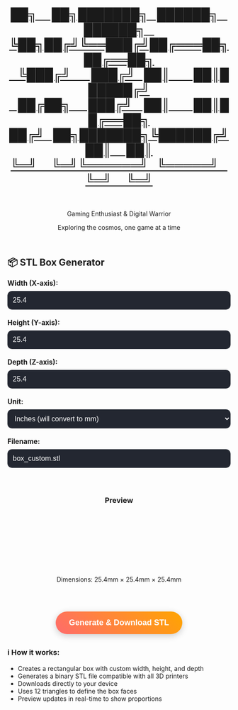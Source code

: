 <div class="container">
    <header>
        <a class="no-underline" href="./" >
        <h1 class='xzor-ascii-banner'>██╗&nbsp;&nbsp;&nbsp;&nbsp;&nbsp;██╗███████╗&nbsp;&nbsp;&nbsp;██████╗&nbsp;&nbsp;&nbsp;██████╗&nbsp;&nbsp;&nbsp;<br>
             ╚██╗██╔╝╚══███╔╝██╔═══██╗██╔══██╗<br>
              &nbsp;&nbsp;&nbsp;╚███╔╝&nbsp;&nbsp;&nbsp;&nbsp;&nbsp;&nbsp;&nbsp;███╔╝&nbsp;&nbsp;&nbsp;██║&nbsp;&nbsp;&nbsp;&nbsp;&nbsp;&nbsp;&nbsp;&nbsp;██║██████╔╝<br>
            &nbsp;&nbsp;&nbsp;██╔██╗&nbsp;&nbsp;&nbsp;&nbsp;&nbsp;&nbsp;███╔╝&nbsp;&nbsp;&nbsp;&nbsp;██║&nbsp;&nbsp;&nbsp;&nbsp;&nbsp;&nbsp;&nbsp;&nbsp;██║██╔══██╗<br>
           ██╔╝&nbsp;&nbsp;&nbsp;██╗███████╗╚██████╔╝██║&nbsp;&nbsp;&nbsp;&nbsp;&nbsp;██║<br>
            ╚═╝&nbsp;&nbsp;&nbsp;&nbsp;&nbsp;╚═╝╚══════╝&nbsp;&nbsp;&nbsp;╚═════╝&nbsp;&nbsp;&nbsp;╚═╝&nbsp;&nbsp;&nbsp;&nbsp;&nbsp;╚═╝</h1></a><br>
        <p class="subtitle">Gaming Enthusiast & Digital Warrior</p>
        <p class="tagline">Exploring the cosmos, one game at a time</p>
    </header>
<!--      <div class="profile-section">
        <h2 class="section-title centered-title alt">Filler Test Text</h2>
        <p class="about-text">
           This is just some filler testing text. Yay. 😃
        </p>
    </div> -->
    <style>
/*         body {
            font-family: 'Segoe UI', Tahoma, Geneva, Verdana, sans-serif;
            max-width: 800px;
            margin: 0 auto;
            padding: 20px;
            background: linear-gradient(135deg, #667eea 0%, #764ba2 100%);
            min-height: 100vh;
            color: white;
        }
        .container {
            background: rgba(255, 255, 255, 0.1);
            backdrop-filter: blur(10px);
            border-radius: 20px;
            padding: 30px;
            box-shadow: 0 8px 32px 0 rgba(31, 38, 135, 0.37);
            border: 1px solid rgba(255, 255, 255, 0.18);
        }
        h1 {
            text-align: center;
            margin-bottom: 30px;
            font-size: 2.5em;
            text-shadow: 2px 2px 4px rgba(0,0,0,0.3);
        } */
        .input-group {
            margin-bottom: 20px;
        }
        label {
            display: block;
            margin-bottom: 8px;
            font-weight: bold;
            font-size: 1.1em;
        }
        input, select {
            width: 100%;
            padding: 12px;
            border: none;
            border-radius: 10px;
            font-size: 16px;
            background: rgba(255, 255, 255, 0.2);
            background-color: #232731;
            color: white;
            backdrop-filter: blur(5px);
        }
        input::placeholder {
            color: rgba(255, 255, 255, 0.7);
        }
        button {
            background: linear-gradient(45deg, #ff6b6b, #ffa500);
            color: white;
            padding: 15px 30px;
            border: none;
            border-radius: 50px;
            font-size: 18px;
            font-weight: bold;
            cursor: pointer;
            transition: all 0.3s ease;
            display: block;
            margin: 30px auto;
            box-shadow: 0 4px 15px rgba(0,0,0,0.2);
        }
        button:hover {
            transform: translateY(-2px);
            box-shadow: 0 8px 25px rgba(0,0,0,0.3);
        }
        button:active {
            transform: translateY(0);
        }
        .info {
            background: rgba(255, 255, 255, 0.1);
            padding: 20px;
            border-radius: 10px;
            margin: 20px 0;
            border-left: 4px solid #ffa500;
        }
        .preview {
            text-align: center;
            margin: 20px 0;
            padding: 20px;
            background: rgba(255, 255, 255, 0.05);
            border-radius: 10px;
        }
        .box-container {
            perspective: 400px;
            margin: 20px auto;
            width: 120px;
            height: 120px;
            display: flex;
            align-items: center;
            justify-content: center;
        }
        .box-visual {
            position: relative;
            transform-style: preserve-3d;
            animation: rotateBox 8s infinite linear;
        }
        .box-face {
            position: absolute;
            border: 2px solid rgba(255, 255, 255, 0.4);
            border-radius: 4px;
            box-shadow: inset 0 0 20px rgba(255, 255, 255, 0.1);
        }
        .box-face.front {
            background: linear-gradient(45deg, #ff6b6b, #ffa500);
        }        
        .box-face.back {
            background: linear-gradient(45deg, #ff4757, #ff3838);
        }        
        .box-face.right {
            background: linear-gradient(45deg, #ffa500, #ff9f43);
        }        
        .box-face.left {
            background: linear-gradient(45deg, #ff3838, #ff6b6b);
        }
        .box-face.top {
            background: linear-gradient(45deg, #ff9f43, #feca57);
        }        
        .box-face.bottom {
            background: linear-gradient(45deg, #ff4757, #c44569);
        }        
        @keyframes rotateBox {
            0% { transform: rotateX(15deg) rotateY(0deg) rotateZ(5deg); }
            25% { transform: rotateX(75deg) rotateY(90deg) rotateZ(15deg); }
            50% { transform: rotateX(165deg) rotateY(180deg) rotateZ(95deg); }
            75% { transform: rotateX(255deg) rotateY(270deg) rotateZ(175deg); }
            100% { transform: rotateX(375deg) rotateY(360deg) rotateZ(365deg); }
        }        
        .success-message {
            background: rgba(76, 175, 80, 0.3);
            color: white;
            padding: 15px;
            border-radius: 10px;
            margin: 20px 0;
            border-left: 4px solid #4CAF50;
            display: none;
        }
    </style>
</head>
<body>
    <div class="profile-section">
        <h2 class="section-title centered-title alt">📦 STL Box Generator</h2>        
        <div class="input-group">
            <label for="width">Width (X-axis):</label>
            <input type="number" id="width" value="25.4" step="0.1" min="0.1" placeholder="Enter width">
        </div>        
        <div class="input-group">
            <label for="height">Height (Y-axis):</label>
            <input type="number" id="height" value="25.4" step="0.1" min="0.1" placeholder="Enter height">
        </div>        
        <div class="input-group">
            <label for="depth">Depth (Z-axis):</label>
            <input type="number" id="depth" value="25.4" step="0.1" min="0.1" placeholder="Enter depth">
        </div>        
        <div class="input-group">
            <label for="unit">Unit:</label>
            <select id="unit">
                <option value="mm">Millimeters (mm)</option>
                <option value="inch" selected>Inches (will convert to mm)</option>
                <option value="cm">Centimeters (cm)</option>
            </select>
        </div>        
        <div class="input-group">
            <label for="filename">Filename:</label>
            <input type="text" id="filename" value="box_custom.stl" placeholder="Enter filename">
        </div>        
        <div class="preview">
            <h3>Preview</h3>
            <div class="box-container">
                <div class="box-visual" id="boxVisual">
                    <div class="box-face front"></div>
                    <div class="box-face back"></div>
                    <div class="box-face right"></div>
                    <div class="box-face left"></div>
                    <div class="box-face top"></div>
                    <div class="box-face bottom"></div>
                </div>
            </div>
            <p id="dimensions">Dimensions: 25.4mm × 25.4mm × 25.4mm</p>
        </div>        
        <button onclick="generateBox()">Generate & Download STL</button>        
        <div id="successMessage" class="success-message">
            ✅ STL file generated and downloaded successfully!
        </div>
    </div>
    <div class="profile-section">
        <div class="about-text">
            <h3 class="section-title centered-title alt">ℹ️ How it works:</h3>
            <div>
            <ul>
                <li>Creates a rectangular box with custom width, height, and depth</li>
                <li>Generates a binary STL file compatible with all 3D printers</li>
                <li>Downloads directly to your device</li>
                <li>Uses 12 triangles to define the box faces</li>
                <li>Preview updates in real-time to show proportions</li>
            </ul>
        </div>
    </div>
    <script>
        function createBoxSTL(width, height, depth, filename = "box.stl") {
            // Define the 8 vertices of a rectangular box
            const w = width / 2;
            const h = height / 2;
            const d = depth / 2;            
            const vertices = [
                [-w, -h, -d],  // 0: bottom-back-left
                [+w, -h, -d],  // 1: bottom-back-right
                [+w, +h, -d],  // 2: bottom-front-right
                [-w, +h, -d],  // 3: bottom-front-left
                [-w, -h, +d],  // 4: top-back-left
                [+w, -h, +d],  // 5: top-back-right
                [+w, +h, +d],  // 6: top-front-right
                [-w, +h, +d],  // 7: top-front-left
            ];            
            // Define the 12 triangular faces
            const faces = [
                [0, 2, 1], [0, 3, 2],  // Bottom face
                [4, 5, 6], [4, 6, 7],  // Top face
                [3, 6, 2], [3, 7, 6],  // Front face
                [0, 1, 5], [0, 5, 4],  // Back face
                [1, 2, 6], [1, 6, 5],  // Right face
                [0, 4, 7], [0, 7, 3],  // Left face
            ];            
            // Calculate normal vector for a triangle
            function calculateNormal(v0, v1, v2) {
                const edge1 = [v1[0] - v0[0], v1[1] - v0[1], v1[2] - v0[2]];
                const edge2 = [v2[0] - v0[0], v2[1] - v0[1], v2[2] - v0[2]];                
                // Cross product
                const normal = [
                    edge1[1] * edge2[2] - edge1[2] * edge2[1],
                    edge1[2] * edge2[0] - edge1[0] * edge2[2],
                    edge1[0] * edge2[1] - edge1[1] * edge2[0]
                ];                
                // Normalize
                const length = Math.sqrt(normal[0] * normal[0] + normal[1] * normal[1] + normal[2] * normal[2]);
                if (length > 0) {
                    normal[0] /= length;
                    normal[1] /= length;
                    normal[2] /= length;
                }                
                return normal;
            }            
            // Helper functions for binary data
            function floatToBytes(value) {
                const buffer = new ArrayBuffer(4);
                const view = new DataView(buffer);
                view.setFloat32(0, value, true);
                return new Uint8Array(buffer);
            }            
            function uint32ToBytes(value) {
                const buffer = new ArrayBuffer(4);
                const view = new DataView(buffer);
                view.setUint32(0, value, true);
                return new Uint8Array(buffer);
            }            
            function uint16ToBytes(value) {
                const buffer = new ArrayBuffer(2);
                const view = new DataView(buffer);
                view.setUint16(0, value, true);
                return new Uint8Array(buffer);
            }            
            // Build STL data
            const data = [];            
            // 80-byte header
            const headerText = 'Generated rectangular box for 3D printing - Browser STL Generator';
            const header = new Uint8Array(80);
            for (let i = 0; i < Math.min(headerText.length, 80); i++) {
                header[i] = headerText.charCodeAt(i);
            }
            data.push(header);            
            // Triangle count
            data.push(uint32ToBytes(faces.length));            
            // Write each triangle
            faces.forEach(face => {
                const v0 = vertices[face[0]];
                const v1 = vertices[face[1]];
                const v2 = vertices[face[2]];
                const normal = calculateNormal(v0, v1, v2);                
                // Normal vector
                data.push(floatToBytes(normal[0]));
                data.push(floatToBytes(normal[1]));
                data.push(floatToBytes(normal[2]));                
                // Vertices
                [v0, v1, v2].forEach(vertex => {
                    data.push(floatToBytes(vertex[0]));
                    data.push(floatToBytes(vertex[1]));
                    data.push(floatToBytes(vertex[2]));
                });                
                // Attribute byte count
                data.push(uint16ToBytes(0));
            });            
            // Combine all data
            const totalLength = data.reduce((sum, chunk) => sum + chunk.length, 0);
            const binaryData = new Uint8Array(totalLength);
            let offset = 0;            
            data.forEach(chunk => {
                binaryData.set(chunk, offset);
                offset += chunk.length;
            });            
            return binaryData;
        }        
        function downloadFile(data, filename) {
            const blob = new Blob([data], { type: 'application/octet-stream' });
            const url = URL.createObjectURL(blob);            
            const a = document.createElement('a');
            a.href = url;
            a.download = filename;
            document.body.appendChild(a);
            a.click();
            document.body.removeChild(a);
            URL.revokeObjectURL(url);
        }        
        function updatePreview() {
            const widthInput = document.getElementById('width');
            const heightInput = document.getElementById('height');
            const depthInput = document.getElementById('depth');
            const unitSelect = document.getElementById('unit');
            const dimensionsEl = document.getElementById('dimensions');
            const boxVisual = document.getElementById('boxVisual');            
            let width = parseFloat(widthInput.value) || 25.4;
            let height = parseFloat(heightInput.value) || 25.4;
            let depth = parseFloat(depthInput.value) || 25.4;
            const unit = unitSelect.value;            
            // Convert to mm for internal calculations
            let widthInMM = width, heightInMM = height, depthInMM = depth;
            if (unit === 'inch') {
                widthInMM = width * 25.4;
                heightInMM = height * 25.4;
                depthInMM = depth * 25.4;
            } else if (unit === 'cm') {
                widthInMM = width * 10;
                heightInMM = height * 10;
                depthInMM = depth * 10;
            }            
            // Update dimensions display
            dimensionsEl.textContent = `Dimensions: ${widthInMM.toFixed(1)}mm × ${heightInMM.toFixed(1)}mm × ${depthInMM.toFixed(1)}mm`;            
            // Update 3D preview proportions
            updateBoxVisualization(widthInMM, heightInMM, depthInMM);
        }        
        function updateBoxVisualization(width, height, depth) {
            const boxVisual = document.getElementById('boxVisual');
            const faces = boxVisual.querySelectorAll('.box-face');            
            // Scale dimensions for visualization (max 80px for any dimension)
            const maxDim = Math.max(width, height, depth);
            const scale = Math.min(80, maxDim) / maxDim;            
            const w = (width * scale) / 2;
            const h = (height * scale) / 2;
            const d = (depth * scale) / 2;            
            // Update each face with correct dimensions and positioning
            faces[0].style.width = `${width * scale}px`;  // front
            faces[0].style.height = `${depth * scale}px`;
            faces[0].style.transform = `rotateY(0deg) translateZ(${h}px)`;            
            faces[1].style.width = `${width * scale}px`;  // back
            faces[1].style.height = `${depth * scale}px`;
            faces[1].style.transform = `rotateY(180deg) translateZ(${h}px)`;            
            faces[2].style.width = `${height * scale}px`; // right
            faces[2].style.height = `${depth * scale}px`;
            faces[2].style.transform = `rotateY(90deg) translateZ(${w}px)`;            
            faces[3].style.width = `${height * scale}px`; // left
            faces[3].style.height = `${depth * scale}px`;
            faces[3].style.transform = `rotateY(-90deg) translateZ(${w}px)`;            
            faces[4].style.width = `${width * scale}px`;  // top
            faces[4].style.height = `${height * scale}px`;
            faces[4].style.transform = `rotateX(90deg) translateZ(${d}px)`;            
            faces[5].style.width = `${width * scale}px`;  // bottom
            faces[5].style.height = `${height * scale}px`;
            faces[5].style.transform = `rotateX(-90deg) translateZ(${d}px)`;
        }        
        function generateBox() {
            const widthInput = document.getElementById('width');
            const heightInput = document.getElementById('height');
            const depthInput = document.getElementById('depth');
            const unitSelect = document.getElementById('unit');
            const filenameInput = document.getElementById('filename');
            const successMessage = document.getElementById('successMessage');            
            let width = parseFloat(widthInput.value) || 1;
            let height = parseFloat(heightInput.value) || 1;
            let depth = parseFloat(depthInput.value) || 1;
            const unit = unitSelect.value;
            const filename = filenameInput.value || 'box.stl';            
            // Convert to mm
            let widthInMM = width, heightInMM = height, depthInMM = depth;
            if (unit === 'inch') {
                widthInMM = width * 25.4;
                heightInMM = height * 25.4;
                depthInMM = depth * 25.4;
            } else if (unit === 'cm') {
                widthInMM = width * 10;
                heightInMM = height * 10;
                depthInMM = depth * 10;
            }            
            try {
                const stlData = createBoxSTL(widthInMM, heightInMM, depthInMM, filename);
                downloadFile(stlData, filename);                
                successMessage.style.display = 'block';
                setTimeout(() => {
                    successMessage.style.display = 'none';
                }, 3000);                
                console.log(`Generated ${filename}: ${widthInMM.toFixed(1)}×${heightInMM.toFixed(1)}×${depthInMM.toFixed(1)}mm box with ${stlData.length} bytes`);
            } catch (error) {
                alert('Error generating STL file: ' + error.message);
                console.error(error);
            }
        }        
        // Update preview when inputs change
        document.getElementById('width').addEventListener('input', updatePreview);
        document.getElementById('height').addEventListener('input', updatePreview);
        document.getElementById('depth').addEventListener('input', updatePreview);
        document.getElementById('unit').addEventListener('change', function() {
            const widthInput = document.getElementById('width');
            const heightInput = document.getElementById('height');
            const depthInput = document.getElementById('depth');
            const unit = this.value;            
            // Auto-adjust default values based on unit
            if (unit === 'inch') {
                widthInput.value = '1.0';
                heightInput.value = '1.0';
                depthInput.value = '1.0';
            } else if (unit === 'mm') {
                widthInput.value = '25.4';
                heightInput.value = '25.4';
                depthInput.value = '25.4';
            } else if (unit === 'cm') {
                widthInput.value = '2.54';
                heightInput.value = '2.54';
                depthInput.value = '2.54';
            }
            updatePreview();
        });        
        // Initialize
        updatePreview();
    </script>
